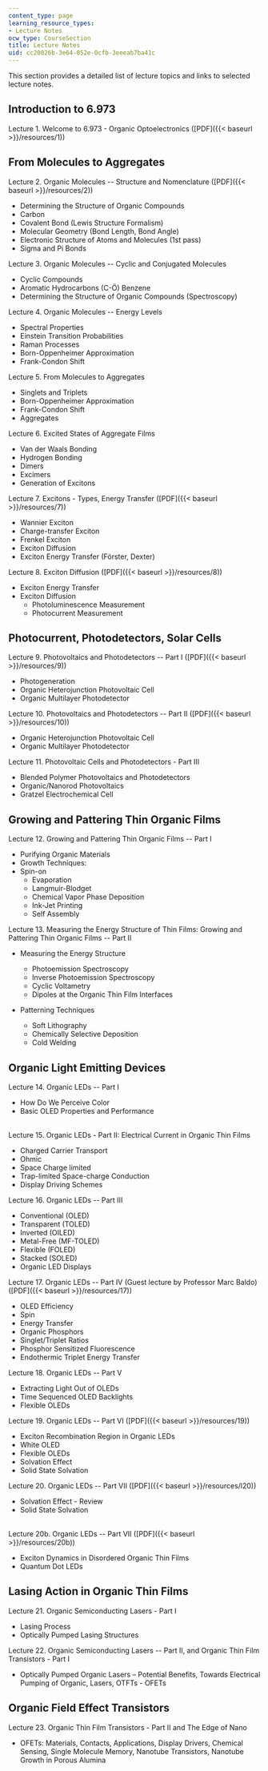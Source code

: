 ```yaml
---
content_type: page
learning_resource_types:
- Lecture Notes
ocw_type: CourseSection
title: Lecture Notes
uid: cc20026b-3e64-052e-0cfb-3eeeab7ba41c
---
```


This section provides a detailed list of lecture topics and links to selected lecture notes.

Introduction to 6.973
---------------------

Lecture 1. Welcome to 6.973 - Organic Optoelectronics ([PDF]({{< baseurl >}}/resources/1))

From Molecules to Aggregates
----------------------------

Lecture 2. Organic Molecules -- Structure and Nomenclature ([PDF]({{< baseurl >}}/resources/2))

*   Determining the Structure of Organic Compounds
*   Carbon
*   Covalent Bond (Lewis Structure Formalism)
*   Molecular Geometry (Bond Length, Bond Angle)
*   Electronic Structure of Atoms and Molecules (1st pass)
*   Sigma and Pi Bonds

Lecture 3. Organic Molecules -- Cyclic and Conjugated Molecules

*   Cyclic Compounds
*   Aromatic Hydrocarbons (C-Ö) Benzene
*   Determining the Structure of Organic Compounds (Spectroscopy)

Lecture 4. Organic Molecules -- Energy Levels

*   Spectral Properties
*   Einstein Transition Probabilities
*   Raman Processes
*   Born-Oppenheimer Approximation
*   Frank-Condon Shift

Lecture 5. From Molecules to Aggregates

*   Singlets and Triplets
*   Born-Oppenheimer Approximation
*   Frank-Condon Shift
*   Aggregates

Lecture 6. Excited States of Aggregate Films

*   Van der Waals Bonding
*   Hydrogen Bonding
*   Dimers
*   Excimers
*   Generation of Excitons

Lecture 7. Excitons - Types, Energy Transfer ([PDF]({{< baseurl >}}/resources/7))

*   Wannier Exciton
*   Charge-transfer Exciton
*   Frenkel Exciton
*   Exciton Diffusion
*   Exciton Energy Transfer (Förster, Dexter)

Lecture 8. Exciton Diffusion ([PDF]({{< baseurl >}}/resources/8))

*   Exciton Energy Transfer
*   Exciton Diffusion
    *   Photoluminescence Measurement
    *   Photocurrent Measurement

Photocurrent, Photodetectors, Solar Cells
-----------------------------------------

Lecture 9. Photovoltaics and Photodetectors -- Part I ([PDF]({{< baseurl >}}/resources/9))

*   Photogeneration
*   Organic Heterojunction Photovoltaic Cell
*   Organic Multilayer Photodetector

Lecture 10. Photovoltaics and Photodetectors -- Part II ([PDF]({{< baseurl >}}/resources/10))

*   Organic Heterojunction Photovoltaic Cell
*   Organic Multilayer Photodetector

Lecture 11. Photovoltaic Cells and Photodetectors - Part III

*   Blended Polymer Photovoltaics and Photodetectors
*   Organic/Nanorod Photovoltaics
*   Gratzel Electrochemical Cell

Growing and Pattering Thin Organic Films
----------------------------------------

Lecture 12. Growing and Pattering Thin Organic Films -- Part I

*   Purifying Organic Materials
*   Growth Techniques:
*   Spin-on
    *   Evaporation
    *   Langmuir-Blodget
    *   Chemical Vapor Phase Deposition
    *   Ink-Jet Printing
    *   Self Assembly

Lecture 13. Measuring the Energy Structure of Thin Films: Growing and Pattering Thin Organic Films -- Part II

*   Measuring the Energy Structure
    *   Photoemission Spectroscopy
    *   Inverse Photoemission Spectroscopy
    *   Cyclic Voltametry
    *   Dipoles at the Organic Thin Film Interfaces

*   Patterning Techniques
    *   Soft Lithography
    *   Chemically Selective Deposition
    *   Cold Welding

Organic Light Emitting Devices
------------------------------

Lecture 14. Organic LEDs -- Part I

*   How Do We Perceive Color
*   Basic OLED Properties and Performance  
     

Lecture 15. Organic LEDs - Part II: Electrical Current in Organic Thin Films

*   Charged Carrier Transport
*   Ohmic
*   Space Charge limited
*   Trap-limited Space-charge Conduction
*   Display Driving Schemes

Lecture 16. Organic LEDs -- Part III

*   Conventional (OLED)
*   Transparent (TOLED)
*   Inverted (OILED)
*   Metal-Free (MF-TOLED)
*   Flexible (FOLED)
*   Stacked (SOLED)
*   Organic LED Displays

Lecture 17. Organic LEDs -- Part IV (Guest lecture by Professor Marc Baldo) ([PDF]({{< baseurl >}}/resources/17))

*   OLED Efficiency
*   Spin
*   Energy Transfer
*   Organic Phosphors
*   Singlet/Triplet Ratios
*   Phosphor Sensitized Fluorescence
*   Endothermic Triplet Energy Transfer

Lecture 18. Organic LEDs -- Part V

*   Extracting Light Out of OLEDs
*   Time Sequenced OLED Backlights
*   Flexible OLEDs

Lecture 19. Organic LEDs -- Part VI ([PDF]({{< baseurl >}}/resources/19))

*   Exciton Recombination Region in Organic LEDs
*   White OLED
*   Flexible OLEDs
*   Solvation Effect
*   Solid State Solvation

Lecture 20. Organic LEDs -- Part VII ([PDF]({{< baseurl >}}/resources/l20))

*   Solvation Effect - Review
*   Solid State Solvation  
     

Lecture 20b. Organic LEDs -- Part VII ([PDF]({{< baseurl >}}/resources/20b))

*   Exciton Dynamics in Disordered Organic Thin Films
*   Quantum Dot LEDs

Lasing Action in Organic Thin Films
-----------------------------------

Lecture 21. Organic Semiconducting Lasers - Part I

*   Lasing Process
*   Optically Pumped Lasing Structures

Lecture 22. Organic Semiconducting Lasers -- Part II, and Organic Thin Film Transistors - Part I

*   Optically Pumped Organic Lasers – Potential Benefits, Towards Electrical Pumping of Organic, Lasers, OTFTs - OFETs

Organic Field Effect Transistors
--------------------------------

Lecture 23. Organic Thin Film Transistors - Part II and The Edge of Nano

*   OFETs: Materials, Contacts, Applications, Display Drivers, Chemical Sensing, Single Molecule Memory, Nanotube Transistors, Nanotube Growth in Porous Alumina